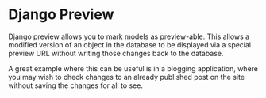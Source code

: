 
Django Preview
==============

Django preview allows you to mark models as preview-able. This allows a 
modified version of an object in the database to be displayed via a special 
preview URL without writing those changes back to the database.

A great example where this can be useful is in a blogging application, where
you may wish to check changes to an already published post on the site without
saving the changes for all to see.